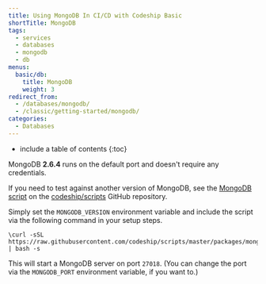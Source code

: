 ```yaml
---
title: Using MongoDB In CI/CD with Codeship Basic
shortTitle: MongoDB
tags:
  - services
  - databases
  - mongodb
  - db
menus:
  basic/db:
    title: MongoDB
    weight: 3
redirect_from:
  - /databases/mongodb/
  - /classic/getting-started/mongodb/
categories:
  - Databases  
---
```


* include a table of contents
{:toc}

MongoDB **2.6.4** runs on the default port and doesn't require any credentials.

If you need to test against another version of MongoDB, see the [MongoDB script](https://github.com/codeship/scripts/blob/master/packages/mongodb.sh) on the [codeship/scripts](https://github.com/codeship/scripts) GitHub repository.

Simply set the `MONGODB_VERSION` environment variable and include the script via the following command in your setup steps.

```shell
\curl -sSL https://raw.githubusercontent.com/codeship/scripts/master/packages/mongodb.sh | bash -s
```

This will start a MongoDB server on port `27018`. (You can change the port via the `MONGODB_PORT` environment variable, if you want to.)
